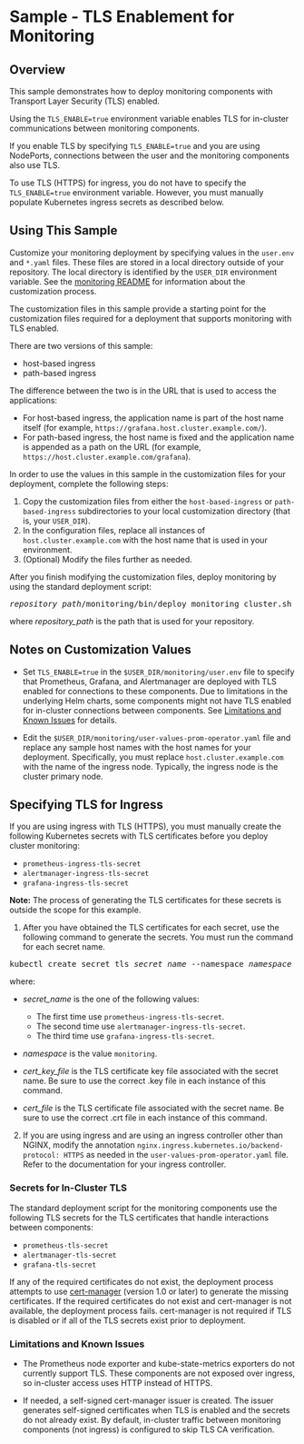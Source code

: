 # Sample - TLS Enablement for Monitoring

## Overview

This sample demonstrates how to deploy monitoring components with Transport 
Layer Security (TLS) enabled.

Using the `TLS_ENABLE=true` environment variable enables TLS for in-cluster
communications between monitoring components.

If you enable TLS by specifying `TLS_ENABLE=true` and you are using NodePorts,
connections between the user and the monitoring components also use TLS.

To use TLS (HTTPS) for ingress, you do not have to specify the
`TLS_ENABLE=true` environment variable. However, you must manually populate
Kubernetes ingress secrets as described below.

## Using This Sample

Customize your monitoring deployment by specifying values in the `user.env` and
`*.yaml` files. These files are stored in a local directory outside of your
repository. The local directory is identified by the `USER_DIR` environment 
variable. See the
[monitoring README](../../../monitoring/README.md#mon_custom) for information
about the customization process.

The customization files in this sample provide a starting point for the
customization files required for a deployment that supports monitoring with TLS 
enabled.

There are two versions of this sample:

- host-based ingress
- path-based ingress

The difference between the two is in the URL that is used to access the 
applications:

- For host-based ingress, the
application name is part of the host name itself (for example,
`https://grafana.host.cluster.example.com/`).
- For path-based ingress, the host name is fixed and the application name is 
  appended as a path on the URL
(for example, `https://host.cluster.example.com/grafana`).

In order to use the values in this sample in the customization files for your 
deployment, complete the following steps:

1. Copy the customization files from either the `host-based-ingress`
or `path-based-ingress` subdirectories to your local customization directory 
(that is, your `USER_DIR`).
2. In the configuration files, replace all instances of 
   `host.cluster.example.com` with the host name that is used in your 
   environment.
3. (Optional) Modify the files further as needed.

After you finish modifying the customization files, deploy monitoring by using 
the standard deployment script:

<pre>
<i>repository_path</i>/monitoring/bin/deploy_monitoring_cluster.sh
</pre>
where *repository_path* is the path that is used for your repository.


## Notes on Customization Values

- Set `TLS_ENABLE=true` in the `$USER_DIR/monitoring/user.env` file to specify
that Prometheus, Grafana, and Alertmanager are deployed with TLS enabled for
connections to these components. Due to limitations in the underlying Helm
charts, some components might not have TLS enabled for in-cluster connections
between components. 
See [Limitations and Known Issues](#Limitations-and-Known-Issues) for
details.

- Edit the `$USER_DIR/monitoring/user-values-prom-operator.yaml` file and 
replace any sample host names with the host names for your deployment. 
Specifically, you must replace `host.cluster.example.com` with the name 
of the ingress node. Typically, the ingress node is the cluster primary node.

## Specifying TLS for Ingress

If you are using ingress with TLS (HTTPS), you must manually create the following 
Kubernetes secrets with TLS certificates before you deploy cluster monitoring:

- `prometheus-ingress-tls-secret`
- `alertmanager-ingress-tls-secret`
- `grafana-ingress-tls-secret`

**Note:** The process of generating the TLS certificates for these secrets is 
outside the scope for this example.

1. After you have obtained the TLS certificates for each secret, use the 
following command to generate the secrets. You must run the command for each 
secret name.

<pre>
kubectl create secret tls <i>secret_name</i> --namespace <i>namespace</i> --key=<i>cert_key_file</i> --cert=<i>cert_file</i>
</pre>

  where:

- *secret_name* is the one of the following values:
  - The first time use `prometheus-ingress-tls-secret`.
  - The second time use `alertmanager-ingress-tls-secret`.
  - The third time use `grafana-ingress-tls-secret`.

- *namespace* is the value `monitoring`.
- *cert_key_file* is the TLS certificate key file associated with the secret name. 
  Be sure to use the correct .key file in each instance of this command.
- *cert_file* is the TLS certificate file associated with the secret name. 
  Be sure to use the correct .crt file in each instance of this command.

2. If you are using ingress and are using an ingress controller other than NGINX, modify the
annotation `nginx.ingress.kubernetes.io/backend-protocol: HTTPS` as needed in
the `user-values-prom-operator.yaml` file. Refer to the documentation for
your ingress controller.

### Secrets for In-Cluster TLS

The standard deployment script for the monitoring components use the following TLS
secrets for the TLS certificates that handle interactions between components:

- `prometheus-tls-secret`
- `alertmanager-tls-secret`
- `grafana-tls-secret`

If any of the required certificates do not exist, the deployment process
attempts to use [cert-manager](https://cert-manager.io/) (version 1.0 or
later) to generate the missing certificates. If the required certificates
do not exist and cert-manager is not available, the deployment process fails.
cert-manager is not required if TLS is disabled or if all of the TLS secrets
exist prior to deployment.

### Limitations and Known Issues

- The Prometheus node exporter and kube-state-metrics exporters do not
currently support TLS. These components are not exposed over ingress, so
in-cluster access uses HTTP instead of HTTPS.

- If needed, a self-signed cert-manager issuer is created. The issuer  generates
self-signed certificates when TLS is enabled and the secrets do not already
exist. By default, in-cluster traffic between monitoring components
(not ingress) is configured to skip TLS CA verification.
